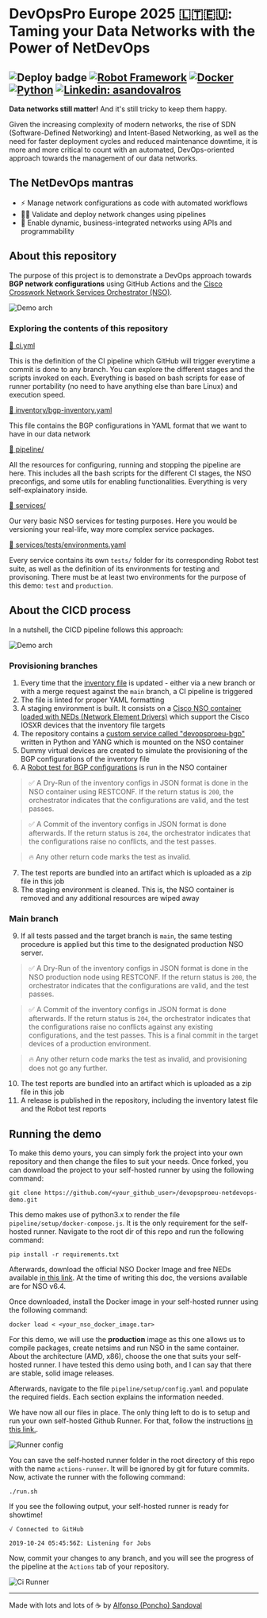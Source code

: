 # DevOpsPro Europe 2025 🇱🇹🇪🇺: Taming your Data Networks with the Power of NetDevOps

![Deploy badge](https://github.com/ponchotitlan/devopsproeu-netdevops-demo/actions/workflows/ci.yml/badge.svg?branch=main)
[![Robot Framework](https://img.shields.io/badge/robot-aqua?style=flat&logo=robotframework)]()
[![Docker](https://img.shields.io/badge/docker-gray?style=flat&logo=docker)]()
[![Python](https://img.shields.io/badge/Python-gray?style=flat&logo=python)]()
[![Linkedin: asandovalros](https://img.shields.io/badge/Howdy!-LinkedIn-blue?style=flat)](https://www.linkedin.com/in/asandovalros)
---

**Data networks still matter!** And it's still tricky to keep them happy.

Given the increasing complexity of modern networks, the rise of SDN (Software-Defined Networking) and Intent-Based Networking, as well as the need for faster deployment cycles and reduced maintenance downtime, it is more and more critical to count with an automated, DevOps-oriented approach towards the management of our data networks.

## The NetDevOps mantras

- ⚡️ Manage network configurations as code with automated workflows
- 👍🏽 Validate and deploy network changes using pipelines
- 🤖 Enable dynamic, business-integrated networks using APIs and programmability

## About this repository

The purpose of this project is to demonstrate a DevOps approach towards **BGP network configurations** using GitHub Actions and the [Cisco Crosswork Network Services Orchestrator (NSO)](https://www.cisco.com/site/us/en/products/networking/software/crosswork-network-services-orchestrator/index.html).

![Demo arch](doc-images/demo-arch.png)

### Exploring the contents of this repository

[📄 ci.yml](https://github.com/ponchotitlan/devopsproeu-netdevops-demo/blob/main/.github/workflows/ci.yml)

This is the definition of the CI pipeline which GitHub will trigger everytime a commit is done to any branch. You can explore the different stages and the scripts invoked on each. Everything is based on bash scripts for ease of runner portability (no need to have anything else than bare Linux) and execution speed.

[📄 inventory/bgp-inventory.yaml](https://github.com/ponchotitlan/devopsproeu-netdevops-demo/blob/main/inventory/bgp-inventory.yaml)

This file contains the BGP configurations in YAML format that we want to have in our data network

[📁 pipeline/](https://github.com/ponchotitlan/devopsproeu-netdevops-demo/tree/main/pipeline)

All the resources for configuring, running and stopping the pipeline are here. This includes all the bash scripts for the different CI stages, the NSO preconfigs, and some utils for enabling functionalities. Everything is very self-explainatory inside.

[📁 services/](https://github.com/ponchotitlan/devopsproeu-netdevops-demo/tree/main/services/)

Our very basic NSO services for testing purposes. Here you would be versioning your real-life, way more complex service packages.

[📄 services/tests/environments.yaml](https://github.com/ponchotitlan/devopsproeu-netdevops-demo/blob/main/services/devopsproeu-bgp/tests/environments.yaml)

Every service contains its own ```tests/``` folder for its corresponding Robot test suite, as well as the definition of its environments for testing and provisoning. There must be at least two environments for the purpose of this demo: ```test``` and ```production```.



## About the CICD process

In a nutshell, the CICD pipeline follows this approach:

![Demo arch](doc-images/ci.png)

### Provisioning branches

1. Every time that the [inventory file](https://github.com/ponchotitlan/devopsproeu-netdevops-demo/blob/main/inventory/bgp-inventory.yaml) is updated - either via a new branch or with a merge request against the ```main``` branch, a CI pipeline is triggered
2. The file is linted for proper YAML formatting
3. A staging environment is built. It consists on a [Cisco NSO container loaded with NEDs (Network Element Drivers)](https://software.cisco.com/download/home/286331591/type/286283941/release/6.4) which support the Cisco IOSXR devices that the inventory file targets
4. The repository contains a [custom service called "devopsproeu-bgp"](https://github.com/ponchotitlan/devopsproeu-netdevops-demo/tree/main/services/devopsproeu-bgp) written in Python and YANG which is mounted on the NSO container
5. Dummy virtual devices are created to simulate the provisioning of the BGP configurations of the inventory file
6. A [Robot test for BGP configurations](https://github.com/ponchotitlan/devopsproeu-netdevops-demo/blob/main/services/devopsproeu-bgp/tests/devopsproeu-bgp.robot) is run in the NSO container

> ✅ A Dry-Run of the inventory configs in JSON format is done in the NSO container using RESTCONF. If the return status is ```200```, the orchestrator indicates that the configurations are valid, and the test passes.

> ✅ A Commit of the inventory configs in JSON format is done afterwards. If the return status is ```204```, the orchestrator indicates that the configurations raise no conflicts, and the test passes.

> 🔥 Any other return code marks the test as invalid.

7. The test reports are bundled into an artifact which is uploaded as a zip file in this job
8. The staging environment is cleaned. This is, the NSO container is removed and any additional resources are wiped away

### Main branch

9. If all tests passed and the target branch is ```main```, the same testing procedure is applied but this time to the designated production NSO server.

> ✅ A Dry-Run of the inventory configs in JSON format is done in the NSO production node using RESTCONF. If the return status is ```200```, the orchestrator indicates that the configurations are valid, and the test passes.

> ✅ A Commit of the inventory configs in JSON format is done afterwards. If the return status is ```204```, the orchestrator indicates that the configurations raise no conflicts against any existing configurations, and the test passes. This is a final commit in the target devices of a production environment.

> 🔥 Any other return code marks the test as invalid, and provisioning does not go any further.

10. The test reports are bundled into an artifact which is uploaded as a zip file in this job
11. A release is published in the repository, including the inventory latest file and the Robot test reports

## Running the demo

To make this demo yours, you can simply fork the project into your own repository and then change the files to suit your needs. Once forked, you can download the project to your self-hosted runner by using the following command:

```
git clone https://github.com/<your_github_user>/devopsproeu-netdevops-demo.git
```

This demo makes use of python3.x to render the file ```pipeline/setup/docker-compose.js```. It is the only requirement for the self-hosted runner. Navigate to the root dir of this repo and run the following command:

```
pip install -r requirements.txt
```

Afterwards, download the official NSO Docker Image and free NEDs available [in this link](https://software.cisco.com/download/home/286331591/type/286283941/release/6.4). At the time of writing this doc, the versions available are for NSO v6.4.

Once downloaded, install the Docker image in your self-hosted runner using the following command:

```
docker load < <your_nso_docker_image.tar>
```

For this demo, we will use the __production__ image as this one allows us to compile packages, create netsims and run NSO in the same container. About the architecture (AMD, x86), choose the one that suits your self-hosted runner. I have tested this demo using both, and I can say that there are stable, solid image releases.

Afterwards, navigate to the file ```pipeline/setup/config.yaml``` and populate the required fields. Each section explains the information needed.

We have now all our files in place. The only thing left to do is to setup and run your own self-hosted Github Runner. For that, follow the instructions [in this link.](https://docs.github.com/en/actions/hosting-your-own-runners/managing-self-hosted-runners/adding-self-hosted-runners).

![Runner config](doc-images/runner-config.png)

You can save the self-hosted runner folder in the root directory of this repo with the name ```actions-runner```. It will be ignored by git for future commits. Now, activate the runner with the following command:

```
./run.sh
```

If you see the following output, your self-hosted runner is ready for showtime!

```
√ Connected to GitHub

2019-10-24 05:45:56Z: Listening for Jobs
```

Now, commit your changes to any branch, and you will see the progress of the pipeline at the ```Actions``` tab of your repository.

![Ci Runner](doc-images/ci-runner.png)

---

Made with lots and lots of ☕️ by [Alfonso (Poncho) Sandoval](https://www.linkedin.com/in/asandovalros)